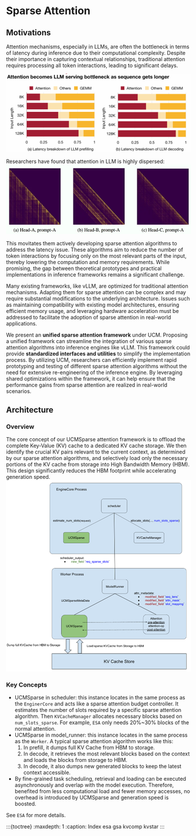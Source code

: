 # Sparse Attention
## Motivations
Attention mechanisms, especially in LLMs, are often the bottleneck in terms of latency during inference due to their computational complexity. Despite their importance in capturing contextual relationships, traditional attention requires processing all token interactions, leading to significant delays.

![Attention Overhead](/docs/source/_static/images/attention_overhead.png)

Researchers have found that attention in LLM is highly dispersed:
![Attention Sparsity](/docs/source/_static/images/attention_sparsity.png)

This movitates them actively developing sparse attention algorithms to address the latency issue. These algorithms aim to reduce the number of token interactions by focusing only on the most relevant parts of the input, thereby lowering the computation and memory requirements.
While promising, the gap between theoretical prototypes and practical implementations in inference frameworks remains a significant challenge.

Many existing frameworks, like vLLM, are optimized for traditional attention mechanisms. Adapting them for sparse attention can be complex and may require substantial modifications to the underlying architecture.
Issues such as maintaining compatibility with existing model architectures, ensuring efficient memory usage, and leveraging hardware acceleration must be addressed to facilitate the adoption of sparse attention in real-world applications.

We present an **unified sparse attention framework** under UCM. Proposing a unified framework can streamline the integration of various sparse attention algorithms into inference engines like vLLM. This framework could provide **standardized interfaces and utilities** to simplify the implementation process.
By utilizing UCM, researchers can efficiently implement rapid prototyping and testing of different sparse attention algorithms without the need for extensive re-engineering of the inference engine. By leveraging shared optimizations within the framework, it can help ensure that the performance gains from sparse attention are realized in real-world scenarios.

## Architecture
### Overview
The core concept of our UCMSparse attention framework is to offload the complete Key-Value (KV) cache to a dedicated KV cache storage. We then identify the crucial KV pairs relevant to the current context, as determined by our sparse attention algorithms, and selectively load only the necessary portions of the KV cache from storage into High Bandwidth Memory (HBM). This design significantly reduces the HBM footprint while accelerating generation speed.
![Sparse Attn Arch](/docs/source/_static/images/sparse_attn_arch.png)


### Key Concepts
- UCMSparse in scheduler:  this instance locates in the same process as the `EnginerCore` and acts like a sparse attention budget controller. It estimates the number of slots required by a specific sparse attention algorithm. Then `KVCacheManager` allocates necessary blocks based on `num_slots_sparse`. For example, `ESA` only needs 20%~30% blocks of the normal attention.
- UCMSparse in model_runner: this instance locates in the same process as the `Worker`. 
A typical sparse attention algorithm works like this:
    1. In prefill, it dumps full KV Cache from HBM to storage.
    2. In decode, it retrieves the most relevant blocks based on the context and loads the blocks from storage to HBM.
    3. In decode, it also dumps new generated blocks to keep the latest context accessible.
- By fine-grained task scheduling, retrieval and loading can be executed asynchronously and overlap with the model execution. Therefore, benefited from less computational load and fewer memory accesses, no overhead is introduced by UCMSparse and generation speed is boosted.


See `ESA` for more details.

:::{toctree}
:maxdepth: 1
:caption: Index
esa
gsa
kvcomp
kvstar
:::
